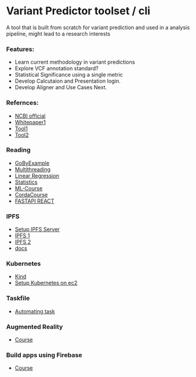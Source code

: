 # Variant Predictor toolset / cli

A tool that is built from scratch for variant prediction and used in a analysis pipeline, might lead to a research interests

### Features:

- Learn current methodology in variant predictions
- Explore VCF annotation standard?
- Statistical Significance using a single metric
- Develop Calcutaion and Presentation login.
- Develop Aligner and Use Cases Next.

### Refernces:

- [NCBI official](http://asia.ensembl.org/info/docs/tools/vep/index.html)
- [Whitepaper1](https://genomebiology.biomedcentral.com/articles/10.1186/s13059-016-0974-4)
- [Tool1](https://github.com/brentp/vcfanno)
- [Tool2](https://doc-openbio.readthedocs.io/projects/jannovar/en/master/annotate_vcf.html)

### Reading

- [GoByExample](https://gobyexample.com/variables)
- [Multithreading](https://www.youtube.com/watch?v=aDqGIhl7cdo)
- [Linear Regression](https://realpython.com/linear-regression-in-python/)
- [Statistics](https://youtu.be/xxpc-HPKN28)
- [ML-Course](https://www.youtube.com/watch?v=NWONeJKn6kc)
- [CordaCourse](https://youtu.be/tm06GCD0XJI)
- [FASTAPI REACT](https://www.youtube.com/watch?v=Cy9fAvsXGZA)

### IPFS

- [Setup IPFS Server](https://medium.com/coinmonks/host-a-decentralised-application-with-ipfs-and-aws-1c8e147284ce)
- [IPFS 1](https://labs.eleks.com/2019/03/ipfs-network-data-replication.html)
- [IPFS 2](https://michalzalecki.com/set-up-ipfs-node-on-the-server/)
- [docs](https://docs.ipfs.io/concepts/what-is-ipfs/#decentralization)

### Kubernetes

- [Kind](https://www.youtube.com/watch?v=kmTqXJW09tM)
- [Setup Kubernetes on ec2](https://www.youtube.com/watch?v=DBf2dG0NppU)

### Taskfile

- [Automating task](https://taskfile.dev/#/usage)

### Augmented Reality

- [Course](https://youtu.be/WzfDo2Wpxks)

### Build apps using Firebase

- [Course](https://www.youtube.com/watch?v=fgdpvwEWJ9M)
